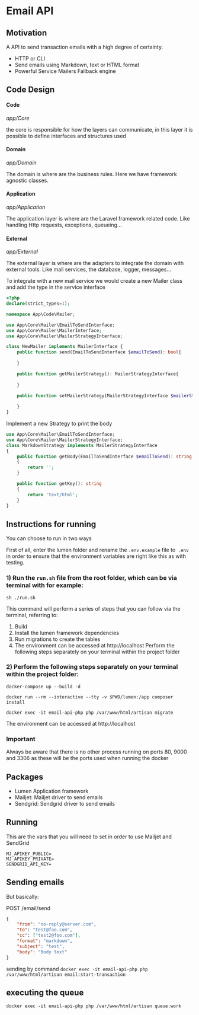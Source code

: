 <h1>Email API</h1>

## Motivation

A API to send transaction emails with a high degree of certainty.

- HTTP or CLI
- Send emails using Markdown, text or HTML format
- Powerful Service Mailers Fallback engine

## Code Design

#### Code
<i>app/Core</i>

the core is responsible for how the layers can communicate, in this layer it is possible to define interfaces and structures used
#### Domain
<i>app/Domain</i>

The domain is where are the business rules. Here we have framework agnostic classes.

#### Application
<i>app/Application</i>

The application layer is where are the Laravel framework related code.
Like handling Http requests, exceptions, queueing...

#### External
<i>app/External</i>

The external layer is where are the adapters to integrate the domain
with external tools.
Like mail services, the database, logger, messages...

To integrate with a new mail service we would create
a new Mailer class and add the type in the service interface

```php
<?php
declare(strict_types=1);

namespace App\Code\Mailer;

use App\Core\Mailer\EmailToSendInterface;
use App\Core\Mailer\MailerInterface;
use App\Core\Mailer\MailerStrategyInterface;

class NewMailer implements MailerInterface {
    public function send(EmailToSendInterface $emailToSend): bool{
    
    }

    public function getMailerStrategy(): MailerStrategyInterface{
    
    }

    public function setMailerStrategy(MailerStrategyInterface $mailerStrategy): void{
    
    }
}
```


Implement a new Strategy to print the body

```php
use App\Core\Mailer\EmailToSendInterface;
use App\Core\Mailer\MailerStrategyInterface;
class MarkdownStrategy implements MailerStrategyInterface
{
    public function getBody(EmailToSendInterface $emailToSend): string
    {
        return '';
    }

    public function getKey(): string
    {
        return 'text/html';
    }
}
```

## Instructions for running

You can choose to run in two ways

First of all, enter the lumen folder and rename the `.env.example` file to` .env` in order to ensure that the environment variables are right like this as with testing.
### 1) Run the `run.sh` file from the root folder, which can be via terminal with for example:
`sh ./run.sh`

This command will perform a series of steps that you can follow via the terminal, referring to:
1) Build
2) Install the lumen framework dependencies
3) Run migrations to create the tables
4) The environment can be accessed at http://localhost Perform the following steps separately on your terminal within the project folder

### 2) Perform the following steps separately on your terminal within the project folder:

`docker-compose up --build -d`

`docker run --rm --interactive --tty -v $PWD/lumen:/app composer install`

`docker exec -it email-api-php php /var/www/html/artisan migrate`

The environment can be accessed at http://localhost

### Important

Always be aware that there is no other process running on ports 80, 9000 and 3306 as these will be the ports used when running the docker
## Packages

* Lumen Application framework
* Mailjet: Mailjet driver to send emails
* Sendgrid: Sendgrid driver to send emails

## Running

This are the vars that you will need to set in order to use Mailjet and SendGrid

    MJ_APIKEY_PUBLIC=
    MJ_APIKEY_PRIVATE=
    SENDGRID_API_KEY=

## Sending emails

But basically:

POST /email/send
```json
{
    "from": "no-reply@server.com",
    "to": "test@foo.com",
    "cc": ["test2@foo.com"],
    "format": "markdown",
    "subject": "test",
    "body": "Body text"
}
```

sending by command
`docker exec -it email-api-php php /var/www/html/artisan email:start-transaction`

## executing the queue
`docker exec -it email-api-php php /var/www/html/artisan queue:work`
